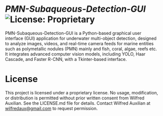 # *PMN-Subaqueous-Detection-GUI*![License: Proprietary](https://img.shields.io/badge/License-Proprietary-red.svg)

PMN-Subaqueous-Detection-GUI is a Python-based graphical user interface (GUI) application for underwater multi-object detection, designed to analyze images, videos, and real-time camera feeds for marine entities such as polymetallic nodules (PMN) mainly and fish, coral, algae, reefs etc. It integrates advanced computer vision models, including YOLO, Haar Cascade, and Faster R-CNN, with a Tkinter-based interface. 




# License
This project is licensed under a proprietary license. No usage, modification, or distribution is permitted without prior written consent from Wilfred Auxilian. See the LICENSE.md file for details. Contact Wilfred Auxilian at wilfredaux@gmail.com to request permission.
